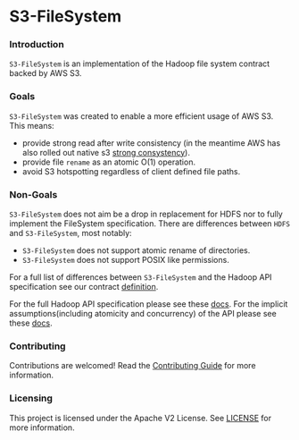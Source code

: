 S3-FileSystem
======

### Introduction

`S3-FileSystem` is an implementation of the Hadoop file system contract backed by AWS S3.

### Goals
`S3-FileSystem` was created to enable a more efficient usage of AWS S3. This means:
- provide strong read after write consistency (in the meantime AWS has also rolled out native s3 [strong consystency](https://docs.aws.amazon.com/AmazonS3/latest/userguide/Welcome.html#ConsistencyModel)).
- provide file `rename` as an atomic O(1) operation.
- avoid S3 hotspotting regardless of client defined file paths. 

### Non-Goals
`S3-FileSystem` does not aim be a drop in replacement for HDFS nor to fully implement the FileSystem specification. 
There are differences between `HDFS` and `S3-FileSystem`, most notably:
 - `S3-FileSystem` does not support atomic rename of directories.
 - `S3-FileSystem` does not support POSIX like permissions.

For a full list of differences between `S3-FileSystem` and the Hadoop API specification see our contract [definition](./src/integrationTest/resources/contract/s3k.xml).

For the full Hadoop API specification please see these [docs](https://hadoop.apache.org/docs/stable/hadoop-project-dist/hadoop-common/filesystem/filesystem.html).
For the implicit assumptions(including atomicity and concurrency) of the API please see these [docs](https://hadoop.apache.org/docs/stable/hadoop-project-dist/hadoop-common/filesystem/introduction.html). 

### Contributing

Contributions are welcomed! Read the [Contributing Guide](./docs/Contributing.md) for more information.

### Licensing

This project is licensed under the Apache V2 License. See [LICENSE](LICENSE) for more information.
